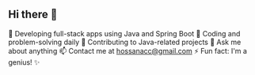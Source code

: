## Hi there 👋

🔭 Developing full-stack apps using Java and Spring Boot
🌱 Coding and problem-solving daily
👯 Contributing to Java-related projects
💬 Ask me about anything
📫 Contact me at hossanacc@gmail.com
⚡ Fun fact: I'm a genius! ✨
